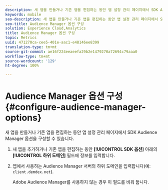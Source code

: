 ```yaml
---
description: 새 앱을 만들거나 기존 앱을 편집하는 동안 앱 설정 관리 페이지에서 SDK Audience Manager 옵션을 구성할 수 있습니다.
keywords: mobile
seo-description: 새 앱을 만들거나 기존 앱을 편집하는 동안 앱 설정 관리 페이지에서 SDK Audience Manager 옵션을 구성할 수 있습니다.
seo-title: Audience Manager 옵션 구성
solution: Experience Cloud,Analytics
title: Audience Manager 옵션 구성
topic: Metrics
uuid: 471270ca-cee5-401e-aac1-e48146ee8399
translation-type: tm+mt
source-git-commit: ae16f224eeaeefa29b2e1479270a72694c79aaa0
workflow-type: tm+mt
source-wordcount: '129'
ht-degree: 100%

---
```



# Audience Manager 옵션 구성{#configure-audience-manager-options}

새 앱을 만들거나 기존 앱을 편집하는 동안 앱 설정 관리 페이지에서 SDK Audience Manager 옵션을 구성할 수 있습니다.

1. 새 앱을 추가하거나 기존 앱을 편집하는 동안 **[!UICONTROL SDK 옵션]** 아래의 **[!UICONTROL 하위 도메인]** 필드에 정보를 입력합니다.

1. 앱에서 사용하는 Audience Manager 서버의 하위 도메인을 입력합니다(예: `client.demdex.net`).

   Adobe Audience Manager를 사용하지 않는 경우 이 필드를 비워 둡니다.